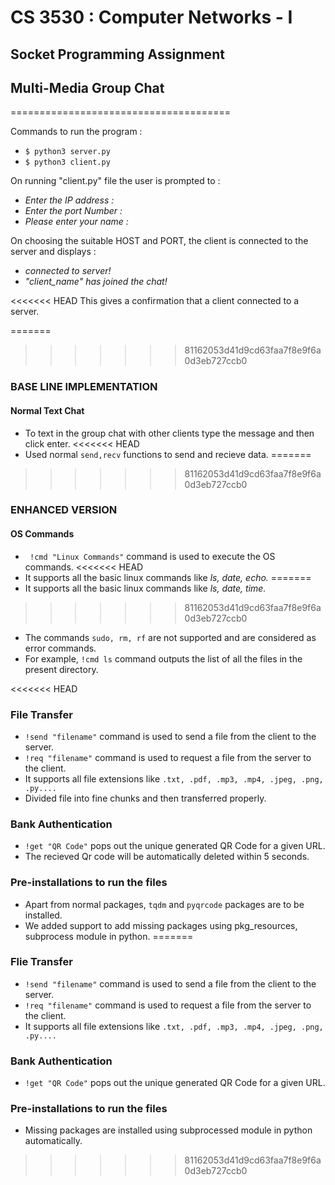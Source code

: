 # CS 3530 : Computer Networks - I

## Socket Programming Assignment
## Multi-Media Group Chat
======================================

Commands to run the program :

* ```$ python3 server.py``` 
* ```$ python3 client.py```

On running "client.py" file the user is prompted to : 

- *Enter the IP address :*
- *Enter the port Number :*
- *Please enter your name :* 

On choosing the suitable HOST and PORT, the client is connected to the server and displays :
- *connected to server!*
- *"client_name" has joined the chat!*

<<<<<<< HEAD
This gives a confirmation that a client connected to a server.

=======
>>>>>>> 81162053d41d9cd63faa7f8e9f6a0d3eb727ccb0
### BASE LINE IMPLEMENTATION
#### Normal Text Chat

- To text in the group chat with other clients type the message and then click enter. 
<<<<<<< HEAD
- Used normal ```send,recv``` functions to send and recieve data.
=======

>>>>>>> 81162053d41d9cd63faa7f8e9f6a0d3eb727ccb0

### ENHANCED VERSION

#### OS Commands
- ``` !cmd "Linux Commands"``` command is used to execute the OS commands. 
<<<<<<< HEAD
- It supports all the basic linux commands like *ls, date, echo.*
=======
- It supports all the basic linux commands like *ls, date, time.*
>>>>>>> 81162053d41d9cd63faa7f8e9f6a0d3eb727ccb0
- The commands ```sudo, rm, rf``` are not supported and are considered as error commands.
- For example, ```!cmd ls``` command outputs the list of all the files in the present directory.


<<<<<<< HEAD
### File Transfer
- ```!send "filename"``` command is used to send a file from the client to the server.
- ```!req "filename"``` command is used to request a file from the server to the client.
- It supports all file extensions like ```.txt, .pdf, .mp3, .mp4, .jpeg, .png, .py....```
- Divided file into fine chunks and then transferred properly.

### Bank Authentication
- ```!get "QR Code"``` pops out the unique generated QR Code for a given URL.
- The recieved Qr code will be automatically deleted within 5 seconds.

### Pre-installations to run the files
- Apart from normal packages, ```tqdm``` and ```pyqrcode``` packages are to be installed.
- We added support to add missing packages using pkg_resources, subprocess module in python.
=======
### Flie Transfer
- ```!send "filename"``` command is used to send a file from the client to the server.
- ```!req "filename"``` command is used to request a file from the server to the client.
- It supports all file extensions like ```.txt, .pdf, .mp3, .mp4, .jpeg, .png, .py....```

### Bank Authentication
- ```!get "QR Code"``` pops out the unique generated QR Code for a given URL.

### Pre-installations to run the files
- Missing packages are installed using subprocessed module in python automatically.
>>>>>>> 81162053d41d9cd63faa7f8e9f6a0d3eb727ccb0
